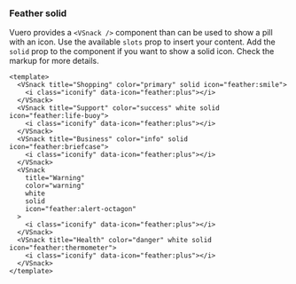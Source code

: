 ### Feather solid

Vuero provides a `<VSnack />` component than can be used
to show a pill with an icon. Use the available `slots` prop
to insert your content. Add the `solid` prop to the component
if you want to show a solid icon. Check the markup for more details.

<!--code-->

```vue
<template>
  <VSnack title="Shopping" color="primary" solid icon="feather:smile">
    <i class="iconify" data-icon="feather:plus"></i>
  </VSnack>
  <VSnack title="Support" color="success" white solid icon="feather:life-buoy">
    <i class="iconify" data-icon="feather:plus"></i>
  </VSnack>
  <VSnack title="Business" color="info" solid icon="feather:briefcase">
    <i class="iconify" data-icon="feather:plus"></i>
  </VSnack>
  <VSnack
    title="Warning"
    color="warning"
    white
    solid
    icon="feather:alert-octagon"
  >
    <i class="iconify" data-icon="feather:plus"></i>
  </VSnack>
  <VSnack title="Health" color="danger" white solid icon="feather:thermometer">
    <i class="iconify" data-icon="feather:plus"></i>
  </VSnack>
</template>
```

<!--/code-->

<!--example-->

<div class="snacks">
  <VSnack title="Shopping" color="primary" solid icon="feather:smile">
    <i class="iconify" data-icon="feather:plus"></i>
  </VSnack>
  <VSnack
    title="Support"
    color="success"
    white
    solid
    icon="feather:life-buoy"
  >
    <i class="iconify" data-icon="feather:plus"></i>
  </VSnack>
  <VSnack title="Business" color="info" solid icon="feather:briefcase">
    <i class="iconify" data-icon="feather:plus"></i>
  </VSnack>
  <VSnack
    title="Warning"
    color="warning"
    white
    solid
    icon="feather:alert-octagon"
  >
    <i class="iconify" data-icon="feather:plus"></i>
  </VSnack>
  <VSnack
    title="Health"
    color="danger"
    white
    solid
    icon="feather:thermometer"
  >
    <i class="iconify" data-icon="feather:plus"></i>
  </VSnack>
</div>

<!--/example-->
